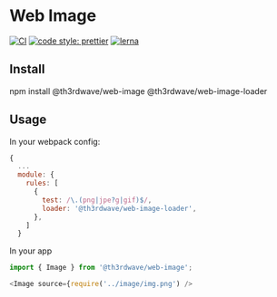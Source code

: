 # Web Image

[![CI](https://github.com/th3rdwave/web-image/workflows/CI/badge.svg)](https://github.com/th3rdwave/web-image/actions?query=workflow%3ACI) [![code style: prettier](https://img.shields.io/badge/code_style-prettier-ff69b4.svg?style=flat-square)](https://github.com/prettier/prettier) [![lerna](https://img.shields.io/badge/maintained%20with-lerna-cc00ff.svg)](https://lerna.js.org/)

## Install

npm install @th3rdwave/web-image @th3rdwave/web-image-loader

## Usage

In your webpack config:

```js
{
  ...
  module: {
    rules: [
      {
        test: /\.(png|jpe?g|gif)$/,
        loader: '@th3rdwave/web-image-loader',
      },
    ]
  }
```

In your app

```js
import { Image } from '@th3rdwave/web-image';

<Image source={require('../image/img.png') />
```
